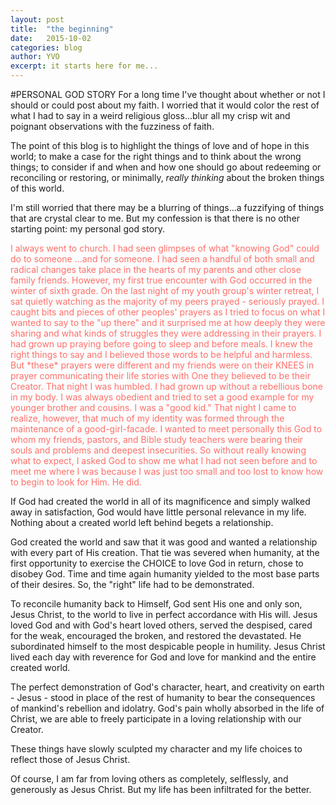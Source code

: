 ```yaml
---
layout: post
title:  "the beginning"
date:   2015-10-02
categories: blog
author: YVO
excerpt: it starts here for me...
---
```

#PERSONAL GOD STORY
For a long time I've thought about whether or not I should or could post about my faith. I worried that it would color the rest of what I had to say in a weird religious gloss...blur all my crisp wit and poignant observations with the fuzziness of faith.

The point of this blog is to highlight the things of love and of hope in this world; to make a case for the right things and to think about the wrong things; to consider if and when and how one should go about redeeming or reconciling or restoring, or minimally, *really thinking* about the broken things of this world. 

I'm still worried that there may be a blurring of things...a fuzzifying of things that are crystal clear to me. But my confession is that there is no other starting point: my personal god story. 

<span style="color: #ff6f69;">
I always went to church. I had seen glimpses of what "knowing God" could do to someone ...and for someone. I had seen a handful of both small and radical changes take place in the hearts of my parents and other close family friends. However, my first true encounter with God occurred in the winter of sixth grade. </span>

<span style="color: #ff6f69;">
On the last night of my youth group's winter retreat, I sat quietly watching as the majority of my peers prayed - seriously prayed. I caught bits and pieces of other peoples' prayers as I tried to focus on what I wanted to say to the "up there" and it surprised me at how deeply they were sharing and what kinds of struggles they were addressing in their prayers. </span>

<span style="color: #ff6f69;">
I had grown up praying before going to sleep and before meals. I knew the right things to say and I believed those words to be helpful and harmless. But *these* prayers were different and my friends were on their KNEES in prayer communicating their life stories with One they believed to be their Creator.</span> 

<span style="color: #ff6f69;">
That night I was humbled. I had grown up without a rebellious bone in my body. I was always obedient and tried to set a good example for my younger brother and cousins. I was a "good kid." That night I came to realize, however, that much of my identity was formed through the maintenance of a good-girl-facade. I wanted to meet personally this God to whom my friends, pastors, and Bible study teachers were bearing their souls and problems and deepest insecurities.</span>

<span style="color: #ff6f69;">
So without really knowing what to expect, I asked God to show me what I had not seen before and to meet me where I was because I was just too small and too lost to know how to begin to look for Him. He did.</span>

If God had created the world in all of its magnificence and simply walked away in satisfaction, God would have little personal relevance in my life. Nothing about a created world left behind begets a relationship.

God created the world and saw that it was good and wanted a relationship with every part of His creation. That tie was severed when humanity, at the first opportunity to exercise the CHOICE to love God in return, chose to disobey God. Time and time again humanity yielded to the most base parts of their desires. So, the "right" life had to be demonstrated. 

To reconcile humanity back to Himself, God sent His one and only son, Jesus Christ, to the world to live in perfect accordance with His will. Jesus loved God and with God's heart loved others, served the despised, cared for the weak, encouraged the broken, and restored the devastated. He subordinated himself to the most despicable people in humility. Jesus Christ lived each day with reverence for God and love for mankind and the entire created world. 

The perfect demonstration of God's character, heart, and creativity on earth - Jesus - stood in place of the rest of humanity to bear the consequences of mankind's rebellion and idolatry. God's pain wholly absorbed in the life of Christ, we are able to freely participate in a loving relationship with our Creator. 

These things have slowly sculpted my character and my life choices to reflect those of Jesus Christ. 

Of course, I am far from loving others as completely, selflessly, and generously as Jesus Christ. 
But my life has been infiltrated for the better.
